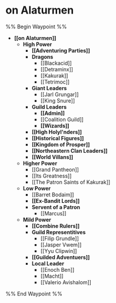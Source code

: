 # on Alaturmen
%% Begin Waypoint %%
- **[[on Alaturmen]]**
	- **High Power**
		- **[[Adventuring Parties]]**
		- **Dragons**
			- [[Blackacid]]
			- [[Detraminx]]
			- [[Kakurak]]
			- [[Tetrimoc]]
		- **Giant Leaders**
			- [[Jarl Grungar]]
			- [[King Snure]]
		- **Guild Leaders**
			- **[[Admin]]**
			- [[Coalition Guild]]
			- **[[Wizards]]**
		- **[[High Holyl'nders]]**
		- **[[Historical Figures]]**
		- **[[Kingdom of Prosper]]**
		- **[[Northeastern Clan Leaders]]**
		- **[[World Villans]]**
	- **Higher Power**
		- [[Grand Pantheon]]
		- [[Its Greatness]]
		- [[The Patron Saints of Kakurak]]
	- **Low Power**
		- [[Barret Bodaim]]
		- **[[Ex-Bandit Lords]]**
		- **Servent of a Patron**
			- [[Marcus]]
	- **Mild Power**
		- **[[Combine Rulers]]**
		- **Guild Representitives**
			- [[Filip Grundle]]
			- [[Jasper Vwem]]
			- [[Yyu Clipwin]]
		- **[[Guilded Adventuers]]**
		- **Local Leader**
			- [[Enoch Ben]]
			- [[Macht]]
			- [[Valerio Avishalom]]

%% End Waypoint %%